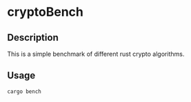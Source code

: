 # cryptoBench

## Description
This is a simple benchmark of different rust crypto algorithms.

## Usage
```
cargo bench
```
